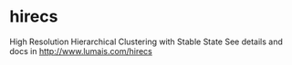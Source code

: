 # hirecs
High Resolution Hierarchical Clustering with Stable State
See details and docs in http://www.lumais.com/hirecs
